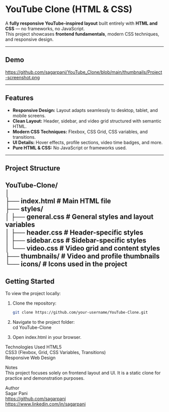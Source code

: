 # YouTube Clone (HTML & CSS)

A **fully responsive YouTube-inspired layout** built entirely with **HTML and CSS** — no frameworks, no JavaScript.  
This project showcases **frontend fundamentals**, modern CSS techniques, and responsive design.

---

## Demo

https://github.com/sagarpani/YouTube_Clone/blob/main/thumbnails/Project-screenshot.png

---

## Features

- **Responsive Design:** Layout adapts seamlessly to desktop, tablet, and mobile screens.  
- **Clean Layout:** Header, sidebar, and video grid structured with semantic HTML.  
- **Modern CSS Techniques:** Flexbox, CSS Grid, CSS variables, and transitions.  
- **UI Details:** Hover effects, profile sections, video time badges, and more.  
- **Pure HTML & CSS:** No JavaScript or frameworks used.

---

## Project Structure

YouTube-Clone/<br>
│<br>
├── index.html # Main HTML file<br>
├── styles/<br>
│ ├── general.css # General styles and layout variables<br>
│ ├── header.css # Header-specific styles<br>
│ ├── sidebar.css # Sidebar-specific styles<br>
│ └── video.css # Video grid and content styles<br>
├── thumbnails/ # Video and profile thumbnails<br>
└── icons/ # Icons used in the project
---

## Getting Started

To view the project locally:

1. Clone the repository:
   ```bash
   git clone https://github.com/your-username/YouTube-Clone.git
   
2. Navigate to the project folder:<br>
  cd YouTube-Clone

3. Open index.html in your browser.

Technologies Used
  HTML5<br>
  CSS3 (Flexbox, Grid, CSS Variables, Transitions)<br>
  Responsive Web Design

Notes<br>
  This project focuses solely on frontend layout and UI.
  It is a static clone for practice and demonstration purposes.

Author<br>
Sagar Pani <br>
  https://github.com/sagarpani <br>
  https://www.linkedin.com/in/sagarpani